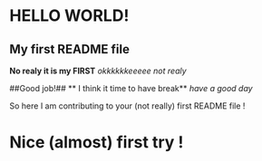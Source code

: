 # HELLO WORLD! ##
## My first README file ##
**No realy it is my FIRST**
*okkkkkkeeeee not realy*

##Good job!##
** I think it time to have break**
*have a good day*

So here I am contributing to your (not really) first README file !
# Nice (almost) first try !

